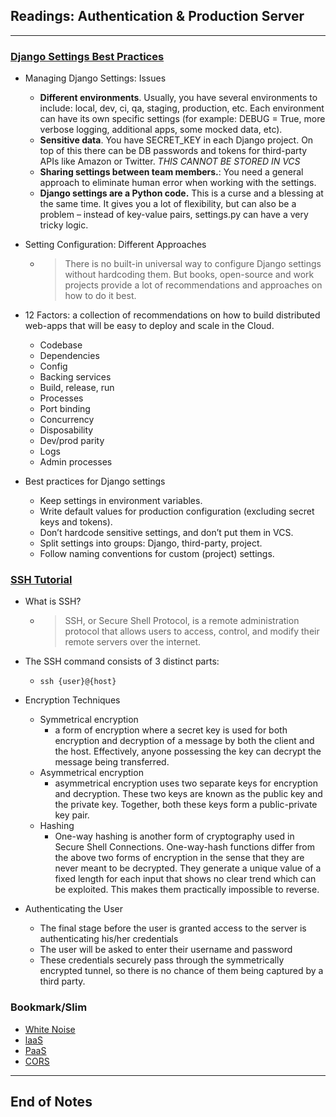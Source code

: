 ## Readings: Authentication & Production Server
***

### [Django Settings Best Practices](https://djangostars.com/blog/configuring-django-settings-best-practices/)

- Managing Django Settings: Issues
  * **Different environments**. Usually, you have several environments to include: local, dev, ci, qa, staging, production, etc. Each environment can have its own specific settings (for example: DEBUG = True, more verbose logging, additional apps, some mocked data, etc).
  * **Sensitive data**. You have SECRET_KEY in each Django project. On top of this there can be DB passwords and tokens for third-party APIs like Amazon or Twitter. *THIS CANNOT BE STORED IN VCS*
  * **Sharing settings between team members.**: You need a general approach to eliminate human error when working with the settings.
  * **Django settings are a Python code.** This is a curse and a blessing at the same time. It gives you a lot of flexibility, but can also be a problem – instead of key-value pairs, settings.py can have a very tricky logic.
- Setting Configuration: Different Approaches
  * > There is no built-in universal way to configure Django settings without hardcoding them. But books, open-source and work projects provide a lot of recommendations and approaches on how to do it best.
- 12 Factors: a collection of recommendations on how to build distributed web-apps that will be easy to deploy and scale in the Cloud.
  * Codebase
  * Dependencies
  * Config
  * Backing services
  * Build, release, run
  * Processes
  * Port binding
  * Concurrency
  * Disposability
  * Dev/prod parity
  * Logs
  * Admin processes

- Best practices for Django settings
  * Keep settings in environment variables.
  * Write default values for production configuration (excluding secret keys and tokens).
  * Don’t hardcode sensitive settings, and don’t put them in VCS.
  * Split settings into groups: Django, third-party, project.
  * Follow naming conventions for custom (project) settings.
### [SSH Tutorial](https://www.hostinger.com/tutorials/ssh-tutorial-how-does-ssh-work)

- What is SSH?
  * > SSH, or Secure Shell Protocol, is a remote administration protocol that allows users to access, control, and modify their remote servers over the internet.
- The SSH command consists of 3 distinct parts:
  * `ssh {user}@{host}`

- Encryption Techniques
  * Symmetrical encryption
    * a form of encryption where a secret key is used for both encryption and decryption of a message by both the client and the host. Effectively, anyone possessing the key can decrypt the message being transferred.
  * Asymmetrical encryption
    * asymmetrical encryption uses two separate keys for encryption and decryption. These two keys are known as the public key and the private key. Together, both these keys form a public-private key pair.
  * Hashing
    * One-way hashing is another form of cryptography used in Secure Shell Connections. One-way-hash functions differ from the above two forms of encryption in the sense that they are never meant to be decrypted. They generate a unique value of a fixed length for each input that shows no clear trend which can be exploited. This makes them practically impossible to reverse.


- Authenticating the User
  * The final stage before the user is granted access to the server is authenticating his/her credentials
  * The user will be asked to enter their username and password
  * These credentials securely pass through the symmetrically encrypted tunnel, so there is no chance of them being captured by a third party.

### Bookmark/Slim
- [White Noise](http://whitenoise.evans.io/en/stable/)
- [laaS](https://en.wikipedia.org/wiki/Infrastructure_as_a_service)
- [PaaS](https://en.wikipedia.org/wiki/Platform_as_a_service)
- [CORS](https://en.m.wikipedia.org/wiki/Cross-origin_resource_sharing)

***
 ## End of Notes
